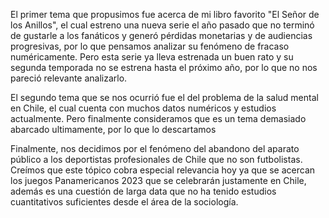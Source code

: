 El primer tema que propusimos fue acerca de mi libro favorito "El Señor de los Anillos", el cual estreno una nueva serie el año pasado que no terminó de gustarle a los fanáticos y generó pérdidas monetarias y de audiencias progresivas, por lo que pensamos analizar su fenómeno de fracaso numéricamente. Pero esta serie ya lleva estrenada un buen rato y su segunda temporada no se estrena hasta el próximo año, por lo que no nos pareció relevante analizarlo.

El segundo tema que se nos ocurrió fue el del problema de la salud mental en Chile, el cual cuenta con muchos datos numéricos y estudios actualmente. Pero finalmente consideramos que es un tema demasiado abarcado ultimamente, por lo que lo descartamos

Finalmente, nos decidimos por el fenómeno del abandono del aparato público a los deportistas profesionales de Chile que no son futbolistas. Creímos que este tópico cobra especial relevancia hoy ya que se acercan los juegos Panamericanos 2023 que se celebrarán justamente en Chile, además es una cuestión de larga data que no ha tenido estudios cuantitativos suficientes desde el área de la sociología.